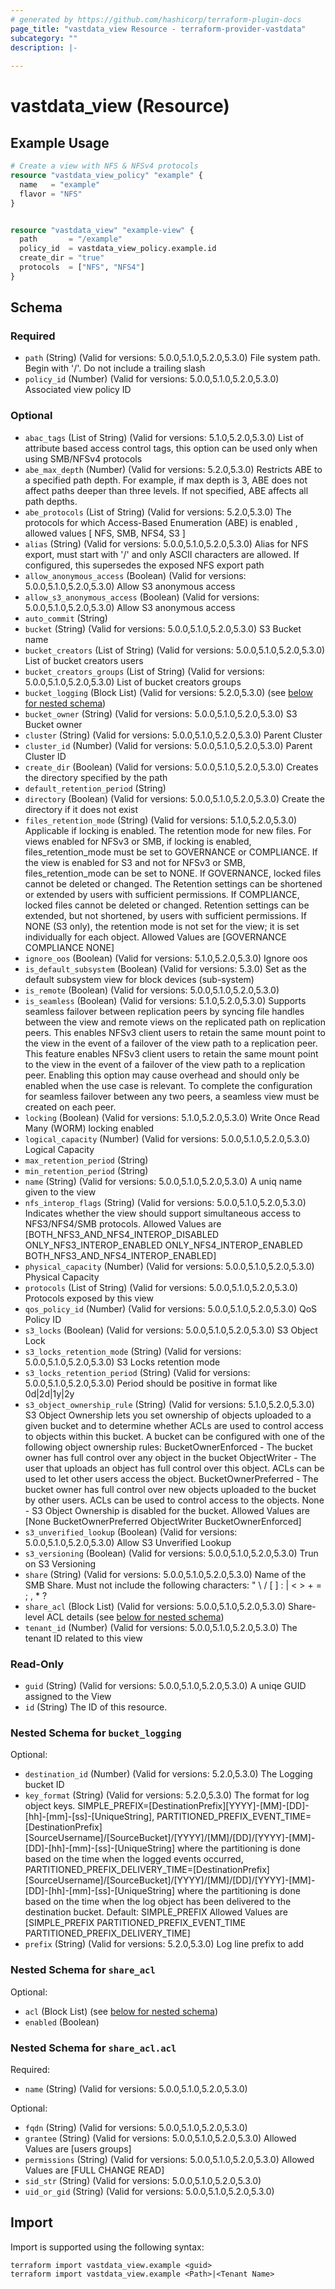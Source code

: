 ```yaml
---
# generated by https://github.com/hashicorp/terraform-plugin-docs
page_title: "vastdata_view Resource - terraform-provider-vastdata"
subcategory: ""
description: |-
  
---
```


# vastdata_view (Resource)



## Example Usage

```terraform
# Create a view with NFS & NFSv4 protocols
resource "vastdata_view_policy" "example" {
  name   = "example"
  flavor = "NFS"
}


resource "vastdata_view" "example-view" {
  path       = "/example"
  policy_id  = vastdata_view_policy.example.id
  create_dir = "true"
  protocols  = ["NFS", "NFS4"]
}
```

<!-- schema generated by tfplugindocs -->
## Schema

### Required

- `path` (String) (Valid for versions: 5.0.0,5.1.0,5.2.0,5.3.0) File system path. Begin with '/'. Do not include a trailing slash
- `policy_id` (Number) (Valid for versions: 5.0.0,5.1.0,5.2.0,5.3.0) Associated view policy ID

### Optional

- `abac_tags` (List of String) (Valid for versions: 5.1.0,5.2.0,5.3.0) List of attribute based access control tags, this option can be used only when using SMB/NFSv4 protocols
- `abe_max_depth` (Number) (Valid for versions: 5.2.0,5.3.0) Restricts ABE to a specified path depth. For example, if max depth is 3, ABE does not affect paths deeper than three levels. If not specified, ABE affects all path depths.
- `abe_protocols` (List of String) (Valid for versions: 5.2.0,5.3.0) The protocols for which Access-Based Enumeration (ABE) is enabled , allowed values [ NFS, SMB, NFS4, S3 ]
- `alias` (String) (Valid for versions: 5.0.0,5.1.0,5.2.0,5.3.0) Alias for NFS export, must start with '/' and only ASCII characters are allowed. If configured, this supersedes the exposed NFS export path
- `allow_anonymous_access` (Boolean) (Valid for versions: 5.0.0,5.1.0,5.2.0,5.3.0) Allow S3 anonymous access
- `allow_s3_anonymous_access` (Boolean) (Valid for versions: 5.0.0,5.1.0,5.2.0,5.3.0) Allow S3 anonymous access
- `auto_commit` (String)
- `bucket` (String) (Valid for versions: 5.0.0,5.1.0,5.2.0,5.3.0) S3 Bucket name
- `bucket_creators` (List of String) (Valid for versions: 5.0.0,5.1.0,5.2.0,5.3.0) List of bucket creators users
- `bucket_creators_groups` (List of String) (Valid for versions: 5.0.0,5.1.0,5.2.0,5.3.0) List of bucket creators groups
- `bucket_logging` (Block List) (Valid for versions: 5.2.0,5.3.0) (see [below for nested schema](#nestedblock--bucket_logging))
- `bucket_owner` (String) (Valid for versions: 5.0.0,5.1.0,5.2.0,5.3.0) S3 Bucket owner
- `cluster` (String) (Valid for versions: 5.0.0,5.1.0,5.2.0,5.3.0) Parent Cluster
- `cluster_id` (Number) (Valid for versions: 5.0.0,5.1.0,5.2.0,5.3.0) Parent Cluster ID
- `create_dir` (Boolean) (Valid for versions: 5.0.0,5.1.0,5.2.0,5.3.0) Creates the directory specified by the path
- `default_retention_period` (String)
- `directory` (Boolean) (Valid for versions: 5.0.0,5.1.0,5.2.0,5.3.0) Create the directory if it does not exist
- `files_retention_mode` (String) (Valid for versions: 5.1.0,5.2.0,5.3.0) Applicable if locking is enabled. The retention mode for new files. For views enabled for NFSv3 or SMB, if locking is enabled, files_retention_mode must be set to GOVERNANCE or COMPLIANCE. If the view is enabled for S3 and not for NFSv3 or SMB, files_retention_mode can be set to NONE. If GOVERNANCE, locked files cannot be deleted or changed. The Retention settings can be shortened or extended by users with sufficient permissions. If COMPLIANCE, locked files cannot be deleted or changed. Retention settings can be extended, but not shortened, by users with sufficient permissions. If NONE (S3 only), the retention mode is not set for the view; it is set individually for each object. Allowed Values are [GOVERNANCE COMPLIANCE NONE]
- `ignore_oos` (Boolean) (Valid for versions: 5.1.0,5.2.0,5.3.0) Ignore oos
- `is_default_subsystem` (Boolean) (Valid for versions: 5.3.0) Set as the default subsystem view for block devices (sub-system)
- `is_remote` (Boolean) (Valid for versions: 5.0.0,5.1.0,5.2.0,5.3.0)
- `is_seamless` (Boolean) (Valid for versions: 5.1.0,5.2.0,5.3.0) Supports seamless failover between replication peers by syncing file handles between the view and remote views on the replicated path on replication peers. This enables NFSv3 client users to retain the same mount point to the view in the event of a failover of the view path to a replication peer. This feature enables NFSv3 client users to retain the same mount point to the view in the event of a failover of the view path to a replication peer. Enabling this option may cause overhead and should only be enabled when the use case is relevant. To complete the configuration for seamless failover between any two peers, a seamless view must be created on each peer.
- `locking` (Boolean) (Valid for versions: 5.1.0,5.2.0,5.3.0) Write Once Read Many (WORM) locking enabled
- `logical_capacity` (Number) (Valid for versions: 5.0.0,5.1.0,5.2.0,5.3.0) Logical Capacity
- `max_retention_period` (String)
- `min_retention_period` (String)
- `name` (String) (Valid for versions: 5.0.0,5.1.0,5.2.0,5.3.0) A uniq name given to the view
- `nfs_interop_flags` (String) (Valid for versions: 5.0.0,5.1.0,5.2.0,5.3.0) Indicates whether the view should support simultaneous access to NFS3/NFS4/SMB protocols. Allowed Values are [BOTH_NFS3_AND_NFS4_INTEROP_DISABLED ONLY_NFS3_INTEROP_ENABLED ONLY_NFS4_INTEROP_ENABLED BOTH_NFS3_AND_NFS4_INTEROP_ENABLED]
- `physical_capacity` (Number) (Valid for versions: 5.0.0,5.1.0,5.2.0,5.3.0) Physical Capacity
- `protocols` (List of String) (Valid for versions: 5.0.0,5.1.0,5.2.0,5.3.0) Protocols exposed by this view
- `qos_policy_id` (Number) (Valid for versions: 5.0.0,5.1.0,5.2.0,5.3.0) QoS Policy ID
- `s3_locks` (Boolean) (Valid for versions: 5.0.0,5.1.0,5.2.0,5.3.0) S3 Object Lock
- `s3_locks_retention_mode` (String) (Valid for versions: 5.0.0,5.1.0,5.2.0,5.3.0) S3 Locks retention mode
- `s3_locks_retention_period` (String) (Valid for versions: 5.0.0,5.1.0,5.2.0,5.3.0) Period should be positive in format like 0d|2d|1y|2y
- `s3_object_ownership_rule` (String) (Valid for versions: 5.1.0,5.2.0,5.3.0) S3 Object Ownership lets you set ownership of objects uploaded to a given bucket and to determine whether ACLs are used to control access to objects within this bucket. A bucket can be configured with one of the following object ownership rules: BucketOwnerEnforced - The bucket owner has full control over any object in the bucket ObjectWriter - The user that uploads an object has full control over this object. ACLs can be used to let other users access the object. BucketOwnerPreferred - The bucket owner has full control over new objects uploaded to the bucket by other users. ACLs can be used to control access to the objects. None - S3 Object Ownership is disabled for the bucket.  Allowed Values are [None BucketOwnerPreferred ObjectWriter BucketOwnerEnforced]
- `s3_unverified_lookup` (Boolean) (Valid for versions: 5.0.0,5.1.0,5.2.0,5.3.0) Allow S3 Unverified Lookup
- `s3_versioning` (Boolean) (Valid for versions: 5.0.0,5.1.0,5.2.0,5.3.0) Trun on S3 Versioning
- `share` (String) (Valid for versions: 5.0.0,5.1.0,5.2.0,5.3.0) Name of the SMB Share. Must not include the following characters: " \ / [ ] : | < > + = ; , * ?
- `share_acl` (Block List) (Valid for versions: 5.0.0,5.1.0,5.2.0,5.3.0) Share-level ACL details (see [below for nested schema](#nestedblock--share_acl))
- `tenant_id` (Number) (Valid for versions: 5.0.0,5.1.0,5.2.0,5.3.0) The tenant ID related to this view

### Read-Only

- `guid` (String) (Valid for versions: 5.0.0,5.1.0,5.2.0,5.3.0) A uniqe GUID assigned to the View
- `id` (String) The ID of this resource.

<a id="nestedblock--bucket_logging"></a>
### Nested Schema for `bucket_logging`

Optional:

- `destination_id` (Number) (Valid for versions: 5.2.0,5.3.0) The Logging bucket ID
- `key_format` (String) (Valid for versions: 5.2.0,5.3.0) The format for log object keys. SIMPLE_PREFIX=[DestinationPrefix][YYYY]-[MM]-[DD]-[hh]-[mm]-[ss]-[UniqueString], PARTITIONED_PREFIX_EVENT_TIME=[DestinationPrefix][SourceUsername]/[SourceBucket]/[YYYY]/[MM]/[DD]/[YYYY]-[MM]-[DD]-[hh]-[mm]-[ss]-[UniqueString] where the partitioning is done based on the time when the logged events occurred, PARTITIONED_PREFIX_DELIVERY_TIME=[DestinationPrefix][SourceUsername]/[SourceBucket]/[YYYY]/[MM]/[DD]/[YYYY]-[MM]-[DD]-[hh]-[mm]-[ss]-[UniqueString] where the partitioning is done based on the time when the log object has been delivered to the destination bucket. Default: SIMPLE_PREFIX Allowed Values are [SIMPLE_PREFIX PARTITIONED_PREFIX_EVENT_TIME PARTITIONED_PREFIX_DELIVERY_TIME]
- `prefix` (String) (Valid for versions: 5.2.0,5.3.0) Log line prefix to add


<a id="nestedblock--share_acl"></a>
### Nested Schema for `share_acl`

Optional:

- `acl` (Block List) (see [below for nested schema](#nestedblock--share_acl--acl))
- `enabled` (Boolean)

<a id="nestedblock--share_acl--acl"></a>
### Nested Schema for `share_acl.acl`

Required:

- `name` (String) (Valid for versions: 5.0.0,5.1.0,5.2.0,5.3.0)

Optional:

- `fqdn` (String) (Valid for versions: 5.0.0,5.1.0,5.2.0,5.3.0)
- `grantee` (String) (Valid for versions: 5.0.0,5.1.0,5.2.0,5.3.0)  Allowed Values are [users groups]
- `permissions` (String) (Valid for versions: 5.0.0,5.1.0,5.2.0,5.3.0)  Allowed Values are [FULL CHANGE READ]
- `sid_str` (String) (Valid for versions: 5.0.0,5.1.0,5.2.0,5.3.0)
- `uid_or_gid` (String) (Valid for versions: 5.0.0,5.1.0,5.2.0,5.3.0)

## Import

Import is supported using the following syntax:

```shell
terraform import vastdata_view.example <guid>
terraform import vastdata_view.example <Path>|<Tenant Name>
```
